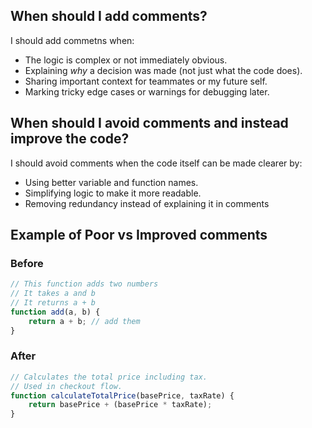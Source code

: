 ## When should I add comments?
I should add commetns when:
- The logic is complex or not immediately obvious.
- Explaining *why* a decision was made (not just what the code does).
- Sharing important context for teammates or my future self.
- Marking tricky edge cases or warnings for debugging later.
## When should I avoid comments and instead improve the code?
I should avoid comments when the code itself can be made clearer by:
- Using better variable and function names.
- Simplifying logic to make it more readable.
- Removing redundancy  instead of explaining it in comments

## Example of Poor vs Improved comments
### Before
```js
// This function adds two numbers
// It takes a and b
// It returns a + b
function add(a, b) {
    return a + b; // add them
}
```
### After
```js
// Calculates the total price including tax.
// Used in checkout flow.
function calculateTotalPrice(basePrice, taxRate) {
    return basePrice + (basePrice * taxRate);
}
```
